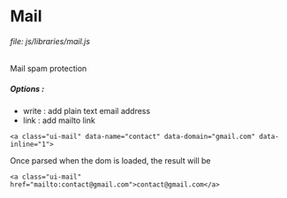 # Mail
   
###### file: js/libraries/mail.js
    
Mail spam protection
 
##### Options :

* write : add plain text email address
* link : add mailto link
   
~~~~
<a class="ui-mail" data-name="contact" data-domain="gmail.com" data-inline="1">
~~~~

Once parsed when the dom is loaded, the result will be
  
~~~~
<a class="ui-mail" href="mailto:contact@gmail.com">contact@gmail.com</a>
~~~~